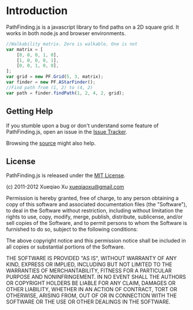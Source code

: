 # Introduction

PathFinding.js is a javascript library to find paths on a 2D square grid. It
works in both node.js and browser environments.

```javascript
//Walkability matrix. Zero is walkable, One is not
var matrix = [
    [0, 0, 0, 1, 0],
    [1, 0, 0, 0, 1],
    [0, 0, 1, 0, 0],
];
var grid = new PF.Grid(5, 3, matrix);
var finder = new PF.AStarFinder();
//Find path from (1, 2) to (4, 2)
var path = finder.findPath(1, 2, 4, 2, grid);
```

## Getting Help

If you stumble upon a bug or don't understand some feature of PathFinding.js,
open an issue in the 
[Issue Tracker](https://github.com/qiao/PathFinding.js/issues).

Browsing the [source](https://github.com/qiao/PathFinding.js) might also help.

## License

PathFinding.js is released under the 
[MIT License](http://opensource.org/licenses/mit-license.php).

(c) 2011-2012 Xueqiao Xu <xueqiaoxu@gmail.com>

Permission is hereby granted, free of charge, to any person obtaining a copy of
this software and associated documentation files (the "Software"), to deal in
the Software without restriction, including without limitation the rights to
use, copy, modify, merge, publish, distribute, sublicense, and/or sell copies of
the Software, and to permit persons to whom the Software is furnished to do so,
subject to the following conditions:

The above copyright notice and this permission notice shall be included in all
copies or substantial portions of the Software.

THE SOFTWARE IS PROVIDED "AS IS", WITHOUT WARRANTY OF ANY KIND, EXPRESS OR
IMPLIED, INCLUDING BUT NOT LIMITED TO THE WARRANTIES OF MERCHANTABILITY, FITNESS
FOR A PARTICULAR PURPOSE AND NONINFRINGEMENT. IN NO EVENT SHALL THE AUTHORS OR
COPYRIGHT HOLDERS BE LIABLE FOR ANY CLAIM, DAMAGES OR OTHER LIABILITY, WHETHER
IN AN ACTION OF CONTRACT, TORT OR OTHERWISE, ARISING FROM, OUT OF OR IN
CONNECTION WITH THE SOFTWARE OR THE USE OR OTHER DEALINGS IN THE SOFTWARE.